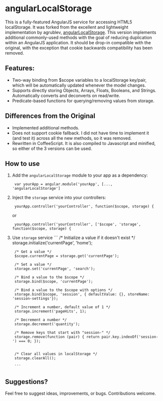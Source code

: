 # angularLocalStorage

This is a fully-featured AngularJS service for accessing HTML5 localStorage.  It was forked from the excellent and lightweight implementation by agrublev, [angularLocalStorage](https://github.com/agrublev/angularLocalStorage).  This version implements additional commonly-used methods with the goal of reducing duplication within an AngularJS application.  It should be drop-in compatible with the original, with the exception that cookie backwards compatibility has been removed.


## Features:

* Two-way binding from $scope variables to a localStorage key/pair, which will be automatically updated whenever the model changes.
* Supports directly storing Objects, Arrays, Floats, Booleans, and Strings.  Automatically converts and deconverts on read/write.
* Predicate-based functions for querying/removing values from storage.

## Differences from the Original

* Implemented additional methods.
* Does not support cookie fallback.  I did not have time to implement it (and test it) across all the new methods, so it was removed.
* Rewritten in CoffeeScript.  It is also compiled to Javascript and minified, so either of the 3 versions can be used.


## How to use

1. Add the ``angularLocalStorage`` module to your app as a dependency:

        var yourApp = angular.module('yourApp', [..., 'angularLocalStorage']

2. Inject the ``storage`` service into your controllers:

        yourApp.controller('yourController', function($scope, storage) {

    or 
        
        yourApp.controller('yourController', ['$scope', 'storage', function($scope, storage) {

3. Use ``storage`` service
        ```
        /* Initialize a value if it doesn't exist */
        storage.initialize('currentPage', 'home');

        /* Get a value */
        $scope.currentPage = storage.get('currentPage');

        /* Set a value */
        storage.set('currentPage', 'search');

        /* Bind a value to the $scope */
        storage.bind($scope, 'currentPage');

        /* Bind a value to the $scope with options */
        storage.bind($scope, 'session', { defaultValue: {}, storeName: 'session-settings'});

        /* Increment a number, default value of 1 */
        storage.increment('pageHits', 1);

        /* Decrement a number */
        storage.decrement('quantity');

        /* Remove keys that start with "session-" */
        storage.remove(function (pair) { return pair.key.indexOf('session-') === 0; });


        /* Clear all values in localStorage */
        storage.clearAll();

        ```

## Suggestions?

Feel free to suggest ideas, improvements, or bugs.  Contributions welcome.

